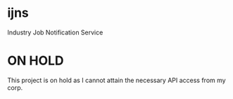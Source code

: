 # ijns
Industry Job Notification Service

# ON HOLD

This project is on hold as I cannot attain the necessary API access from my corp.
